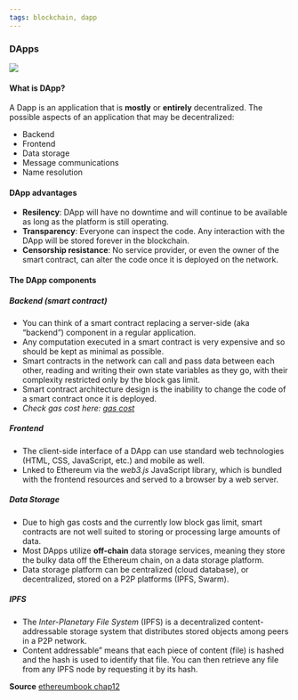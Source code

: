 ```yaml
---
tags: blockchain, dapp
---
```


### DApps 
![](https://github.com/ethereumbook/ethereumbook/raw/develop/images/web3suite.png)

#### What is DApp?
A Dapp is an application that is **mostly** or **entirely** decentralized. The possible aspects of an application that may be decentralized:
- Backend
- Frontend
- Data storage
- Message communications
- Name resolution
	
#### DApp advantages
- **Resilency**: DApp will have no downtime and will continue to be available as long as the platform is still operating.
- **Transparency**: Everyone can inspect the code. Any interaction with the DApp will be stored forever in the blockchain.
- **Censorship resistance**: No service provider, or even the owner of the smart contract, can alter the code once it is deployed on the network.

#### The DApp components
##### Backend (smart contract)
- You can think of a smart contract replacing a server-side (aka “backend”) component in a regular application.
- Any computation executed in a smart contract is very expensive and so should be kept as minimal as possible.
- Smart contracts  in the network can call and pass data between each other, reading and writing their own state variables as they go, with their complexity restricted only by the block gas limit.
- Smart contract architecture design is the inability to change the code of a smart contract once it is deployed.
- *Check gas cost here: [gas cost](https://github.com/djrtwo/evm-opcode-gas-costs/blob/master/opcode-gas-costs_EIP-150_revision-1e18248_2017-04-12.csv)*

##### Frontend
- The client-side interface of a DApp can use standard web technologies (HTML, CSS, JavaScript, etc.) and mobile as well.
- Lnked to Ethereum via the *web3.js* JavaScript library, which is bundled with the frontend resources and served to a browser by a web server.

##### Data Storage
- Due to high gas costs and the currently low block gas limit, smart contracts are not well suited to storing or processing large amounts of data.
- Most DApps utilize **off-chain** data storage services, meaning they store the bulky data off the Ethereum chain, on a data storage platform.
- Data storage platform can be centralized (cloud database), or decentralized, stored on a P2P platforms (IPFS, Swarm).

##### IPFS
- The *Inter-Planetary File System* (IPFS) is a decentralized content-addressable storage system that distributes stored objects among peers in a P2P network. 
- Content addressable” means that each piece of content (file) is hashed and the hash is used to identify that file. You can then retrieve any file from any IPFS node by requesting it by its hash.


**Source**
[ethereumbook chap12](https://github.com/ethereumbook/ethereumbook/blob/develop/12dapps.asciidoc)